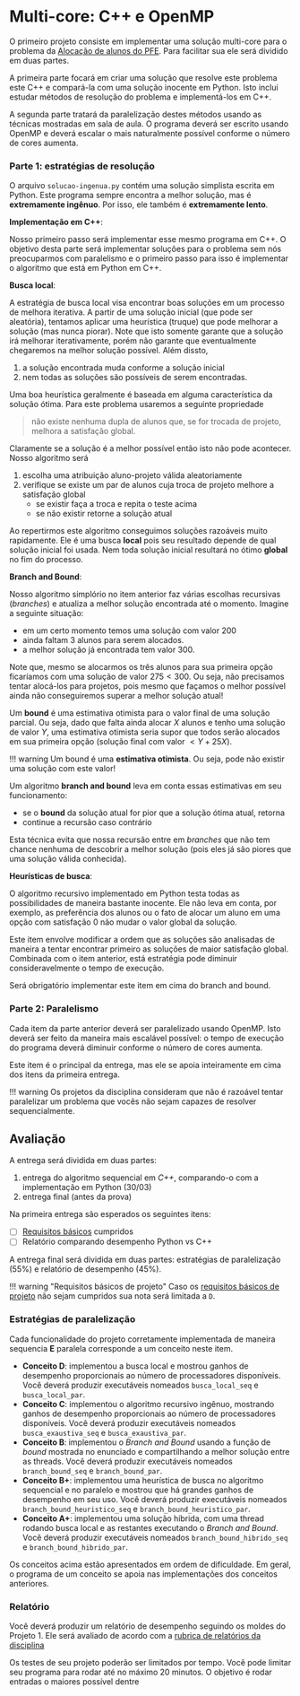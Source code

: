 # Multi-core: C++ e OpenMP

O primeiro projeto consiste em implementar uma solução multi-core para o problema da [Alocação de alunos do PFE](projeto-pfe.md). Para facilitar sua ele será dividido em duas partes.

A primeira parte focará em criar uma solução que resolve este problema este C++ e compará-la com uma solução inocente em Python. Isto inclui estudar métodos de resolução do problema e implementá-los em C++.

A segunda parte tratará da paralelização destes métodos usando as técnicas mostradas em sala de aula. O programa deverá ser escrito usando OpenMP e deverá escalar o mais naturalmente possível conforme o número de cores aumenta.

### Parte 1: estratégias de resolução

O arquivo `solucao-ingenua.py` contém uma solução simplista escrita em Python. Este programa sempre encontra a melhor solução, mas é **extremamente ingênuo**. Por isso, ele também é **extremamente lento**.

**Implementação em C++**:

Nosso primeiro passo será implementar esse mesmo programa em C++. O objetivo desta parte será implementar soluções para o problema sem nós preocuparmos com paralelismo e o primeiro passo para isso é implementar o algoritmo que está em Python em C++.

**Busca local**:

A estratégia de busca local visa encontrar boas soluções em um processo de melhora iterativa. A partir de uma solução inicial (que pode ser aleatória), tentamos aplicar uma heurística (truque) que pode melhorar a solução (mas nunca piorar). Note que isto somente garante que a solução irá melhorar iterativamente, porém não garante que eventualmente chegaremos na melhor solução possível. Além dissto,

1. a solução encontrada muda conforme a solução inicial
1. nem todas as soluções são possíveis de serem encontradas.

Uma boa heurística geralmente é baseada em alguma característica da solução ótima. Para este problema usaremos a seguinte propriedade

> não existe nenhuma dupla de alunos que, se for trocada de projeto, melhora a satisfação global.

Claramente se a solução é a melhor possível então isto não pode acontecer. Nosso algoritmo será

1. escolha uma atribuição aluno-projeto válida aleatoriamente
1. verifique se existe um par de alunos cuja troca de projeto melhore a satisfação global
    * se existir faça a troca e repita o teste acima
    * se não existir retorne a solução atual

Ao repertirmos este algoritmo conseguimos soluções razoáveis muito rapidamente. Ele é uma busca **local** pois seu resultado depende de qual solução inicial foi usada. Nem toda solução inicial resultará no ótimo **global** no fim do processo.

**Branch and Bound**:

Nosso algoritmo simplório no item anterior faz várias escolhas recursivas (*branches*) e atualiza a melhor solução encontrada até o momento. Imagine a seguinte situação:

* em um certo momento temos uma solução  com valor $200$
* ainda faltam 3 alunos para serem alocados.
* a melhor solução já encontrada tem valor $300$.

Note que, mesmo se alocarmos os três alunos para sua primeira opção ficaríamos com uma solução de valor $275 < 300$. Ou seja, não precisamos tentar alocá-los para projetos, pois mesmo que façamos o melhor possível ainda não conseguiremos superar a melhor solução atual!

Um **bound** é uma estimativa otimista para o valor final de uma solução parcial. Ou seja, dado que falta ainda alocar *X* alunos e tenho uma solução de valor *Y*, uma estimativa otimista seria supor que todos serão alocados em sua primeira opção (solução final com valor $< Y + 25X$).

!!! warning
	Um bound é uma **estimativa otimista**. Ou seja, pode não existir uma solução com este valor!

Um algoritmo **branch and bound** leva em conta essas estimativas em seu funcionamento:

* se o **bound** da solução atual for pior que a solução ótima atual, retorna
* continue a recursão caso contrário

Esta técnica evita que nossa recursão entre em *branches* que não tem chance nenhuma de descobrir a melhor solução (pois eles já são piores que uma solução válida conhecida).

**Heurísticas de busca**:

O algoritmo recursivo implementado em Python testa todas as possibilidades de maneira bastante inocente. Ele não leva em conta, por exemplo, as preferência dos alunos ou o fato de alocar um aluno em uma opção com satisfação 0 não mudar o valor global da solução.

Este item envolve modificar a ordem que as soluções são analisadas de maneira a tentar encontrar primeiro as soluções de maior satisfação global. Combinada com o item anterior, está estratégia pode diminuir consideravelmente o tempo de execução.

Será obrigatório implementar este item em cima do branch and bound.

### Parte 2: Paralelismo

Cada item da parte anterior deverá ser paralelizado usando OpenMP. Isto deverá ser feito da maneira mais escalável possível: o tempo de execução do programa deverá diminuir conforme o número de cores aumenta.

Este item é o principal da entrega, mas ele se apoia inteiramente em cima dos itens da primeira entrega.

!!! warning
    Os projetos da disciplina consideram que não é razoável tentar paralelizar um problema que vocês não sejam capazes de resolver sequencialmente.


## Avaliação

A entrega será dividida em duas partes:

1. entrega do algoritmo sequencial em *C++*, comparando-o com a implementação em Python (30/03)
1. entrega final (antes da prova)

Na primeira entrega são esperados os seguintes itens:

- [ ] [Requisitos básicos](checklist.md) cumpridos
- [ ] Relatório comparando desempenho Python vs C++

A entrega final será dividida em duas partes: estratégias de paralelização (55%) e relatório de desempenho (45%).

!!! warning "Requisitos básicos de projeto"
    Caso os [requisitos básicos de projeto](checklist.md) não sejam cumpridos sua nota será limitada a `D`.

### Estratégias de paralelização

Cada funcionalidade do projeto corretamente implementada de maneira sequencia **E** paralela corresponde a um conceito neste item.

* **Conceito D**: implementou a busca local e mostrou ganhos de desempenho proporcionais ao número de processadores disponíveis. Você deverá produzir executáveis nomeados `busca_local_seq` e `busca_local_par`.
* **Conceito C**: implementou o algoritmo recursivo ingênuo, mostrando ganhos de desempenho proporcionais ao número de processadores disponíveis. Você deverá produzir executáveis nomeados `busca_exaustiva_seq` e `busca_exaustiva_par`.
* **Conceito B**: implementou o *Branch and Bound* usando a função de *bound*  mostrada no enunciado e compartilhando a melhor solução entre as threads. Você deverá produzir executáveis nomeados `branch_bound_seq` e `branch_bound_par`.
* **Conceito B+**: implementou uma heurística de busca no algoritmo sequencial e no paralelo e mostrou que há grandes ganhos de desempenho em seu uso. Você deverá produzir executáveis nomeados `branch_bound_heuristico_seq` e `branch_bound_heuristico_par`.
* **Conceito A+**: implementou uma solução híbrida, com uma thread rodando busca local e as restantes executando o *Branch and Bound*. Você deverá produzir executáveis nomeados `branch_bound_hibrido_seq` e `branch_bound_hibrido_par`.

Os conceitos acima estão apresentados em ordem de dificuldade. Em geral, o programa de um conceito se apoia nas implementações dos conceitos anteriores.

### Relatório

Você deverá produzir um relatório de desempenho seguindo os moldes do Projeto 1. Ele será avaliado de acordo com a [rubrica de relatórios da disciplina](rubrica.ods)

Os testes de seu projeto poderão ser limitados por tempo. Você pode limitar seu programa para rodar até no máximo 20 minutos. O objetivo é rodar entradas o maiores possível dentre

